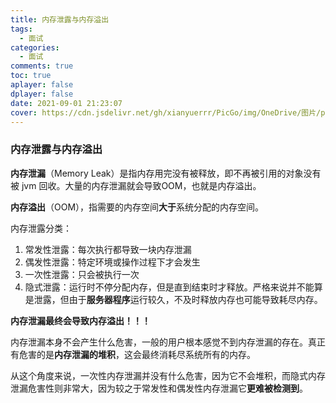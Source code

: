 ```yaml
---
title: 内存泄露与内存溢出
tags:
  - 面试
categories:
  - 面试
comments: true
toc: true
aplayer: false
dplayer: false
date: 2021-09-01 21:23:07
cover: https://cdn.jsdelivr.net/gh/xianyuerrr/PicGo/img/OneDrive/图片/pixiv/87509048_p0.jpg
---
```

### 内存泄露与内存溢出

**内存泄漏**（Memory Leak）是指内存用完没有被释放，即不再被引用的对象没有被 jvm 回收。大量的内存泄漏就会导致OOM，也就是内存溢出。

**内存溢出**（OOM），指需要的内存空间**大于**系统分配的内存空间。

内存泄露分类：

1. 常发性泄露：每次执行都导致一块内存泄漏
2. 偶发性泄露：特定环境或操作过程下才会发生
3. 一次性泄露：只会被执行一次
4. 隐式泄露：运行时不停分配内存，但是直到结束时才释放。严格来说并不能算是泄露，但由于**服务器程序**运行较久，不及时释放内存也可能导致耗尽内存。



**内存泄漏最终会导致内存溢出！！！**

内存泄漏本身不会产生什么危害，一般的用户根本感觉不到内存泄漏的存在。真正有危害的是**内存泄漏的堆积**，这会最终消耗尽系统所有的内存。

从这个角度来说，一次性内存泄漏并没有什么危害，因为它不会堆积，而隐式内存泄漏危害性则非常大，因为较之于常发性和偶发性内存泄漏它**更难被检测到**。

